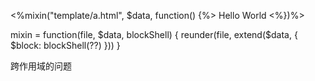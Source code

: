 <script id="template/a.html" type="template/text">
  <div><%= $block %></div>
</script>

<%mixin("template/a.html", $data, function() {%>
  <span>Hello World</span>
<%})%>

mixin = function(file, $data, blockShell) {
  reunder(file, extend($data, {
    $block: blockShell(??)
  }))
}

跨作用域的问题